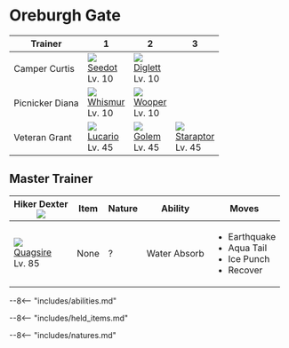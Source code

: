 # Oreburgh Gate

Trainer         | 1                               | 2                               | 3
---             | ---                             | ---                             | ---
Camper Curtis   | ![][273]<br>[Seedot]<br>Lv. 10  | ![][050]<br>[Diglett]<br>Lv. 10 | &nbsp;
Picnicker Diana | ![][293]<br>[Whismur]<br>Lv. 10 | ![][194]<br>[Wooper]<br>Lv. 10  | &nbsp;
Veteran Grant   | ![][448]<br>[Lucario]<br>Lv. 45 | ![][076]<br>[Golem]<br>Lv. 45   | ![][398]<br>[Staraptor]<br>Lv. 45

## Master Trainer

Hiker Dexter<br>![][hiker]       | Item | Nature | Ability      | Moves
---                              | ---  | ---    | ---          | ---
![][195]<br>[Quagsire]<br>Lv. 85 | None | ?      | Water Absorb | <ul><li>Earthquake</li><li>Aqua Tail</li><li>Ice Punch</li><li>Recover</li></ul>

--8<-- "includes/abilities.md"

--8<-- "includes/held_items.md"

--8<-- "includes/natures.md"

[Diglett]: ../../pokemons/050/
[Golem]: ../../pokemons/076/
[Wooper]: ../../pokemons/194/
[Quagsire]: ../../pokemons/195/
[Seedot]: ../../pokemons/273/
[Whismur]: ../../pokemons/293/
[Staraptor]: ../../pokemons/398/
[Lucario]: ../../pokemons/448/
[050]: ../img/pokemon/050.png
[076]: ../img/pokemon/076.png
[194]: ../img/pokemon/194.png
[195]: ../img/pokemon/195.png
[273]: ../img/pokemon/273.png
[293]: ../img/pokemon/293.png
[398]: ../img/pokemon/398.png
[448]: ../img/pokemon/448.png
[hiker]: ../img/trainer/hiker.png
